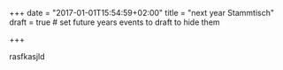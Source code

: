 +++
date = "2017-01-01T15:54:59+02:00"
title = "next year Stammtisch"
draft = true # set future years events to draft to hide them

+++

rasfkasjld